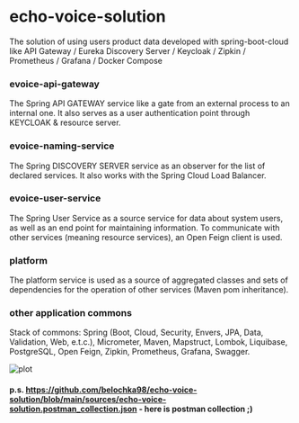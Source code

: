 # echo-voice-solution

The solution of using users product data developed with spring-boot-cloud
like API Gateway / Eureka Discovery Server / Keycloak / Zipkin / Prometheus / Grafana / Docker Compose

### evoice-api-gateway

The Spring API GATEWAY service like a gate from an external process to an internal one.
It also serves as a user authentication point through KEYCLOAK & resource server.

### evoice-naming-service

The Spring DISCOVERY SERVER service as an observer for the list of declared services.
It also works with the Spring Cloud Load Balancer.

### evoice-user-service

The Spring User Service as a source service for data about system users,
as well as an end point for maintaining information.
To communicate with other services (meaning resource services), an Open Feign client is used.

### platform

The platform service is used as a source of aggregated classes
and sets of dependencies for the operation of other services (Maven pom inheritance).

### other application commons

Stack of commons:
Spring (Boot, Cloud, Security, Envers, JPA, Data, Validation, Web, e.t.c.),
Micrometer,
Maven,
Mapstruct,
Lombok,
Liquibase,
PostgreSQL,
Open Feign,
Zipkin,
Prometheus,
Grafana,
Swagger.

![plot](https://github.com/belochka98/echo-voice-solution/blob/main/sources/maven%20architecture.png)


#### p.s. https://github.com/belochka98/echo-voice-solution/blob/main/sources/echo-voice-solution.postman_collection.json - here is postman collection ;)
